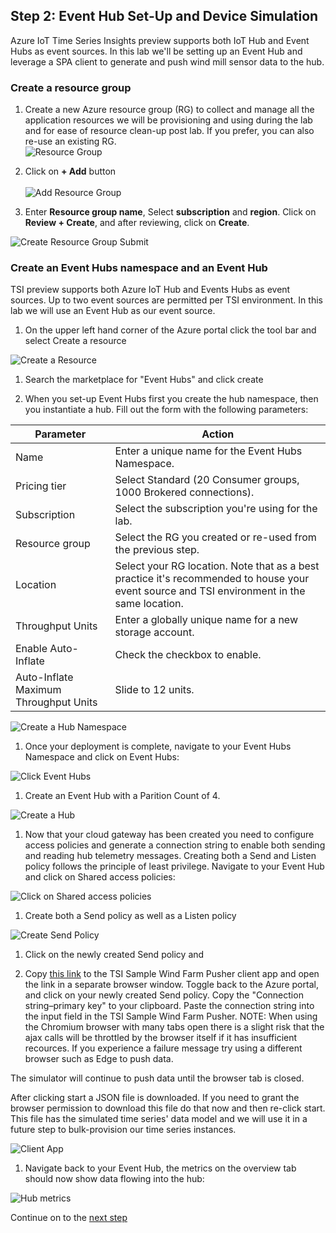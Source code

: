 ## Step 2: Event Hub Set-Up and Device Simulation

Azure IoT Time Series Insights preview supports both IoT Hub and Event Hubs as event sources. In this lab we'll be setting up an Event Hub and leverage a SPA client to generate and push wind mill sensor data to the hub.

### Create a resource group

1. Create a new Azure resource group (RG) to collect and manage all the application resources we will be provisioning and using during the lab and for ease of resource clean-up post lab. If you prefer, you can also re-use an existing RG.
\
![Resource Group](../assets/01_Create_Resource_Group.png)

1. Click on **+ Add** button  
\
![Add Resource Group](../assets/02_Create_Resource_Group_Create.png)

1. Enter **Resource group name**,  Select **subscription** and **region**. Click on **Review + Create**, and after reviewing, click on **Create**.

![Create Resource Group Submit](../assets/03_Create_Resource_Group_Submit.png)

### Create an Event Hubs namespace and an Event Hub

TSI preview supports both Azure IoT Hub and Events Hubs as event sources. Up to two event sources are permitted per TSI environment. In this lab we will use an Event Hub as our event source.

1. On the upper left hand corner of the Azure portal click the tool bar and select Create a resource

![Create a Resource](../assets/04_Create_Resource.png)

1. Search the marketplace for "Event Hubs" and click create

1. When you set-up Event Hubs first you create the hub namespace, then you instantiate a hub. Fill out the form with the following parameters:

**Parameter**|**Action**
-----|-----
Name|Enter a unique name for the Event Hubs Namespace.
Pricing tier|Select Standard (20 Consumer groups, 1000 Brokered connections).
Subscription|Select the subscription you're using for the lab.
Resource group|Select the RG you created or re-used from the previous step.
Location|Select your RG location. Note that as a best practice it's recommended to house your event source and TSI environment in the same location. 
Throughput Units|Enter a globally unique name for a new storage account.
Enable Auto-Inflate|Check the checkbox to enable.
Auto-Inflate Maximum Throughput Units|Slide to 12 units.

![Create a Hub Namespace](../assets/05_Create_Hub_Namespace.png)

1. Once your deployment is complete, navigate to your Event Hubs Namespace and click on Event Hubs:

![Click Event Hubs](../assets/06_Create_Hub.png)

1. Create an Event Hub with a Parition Count of 4.

![Create a Hub](../assets/07_Create_Hub.png)

1. Now that your cloud gateway has been created you need to configure access policies and generate a connection string to enable both sending and reading hub telemetry messages. Creating both a Send and Listen policy follows the principle of least privilege. Navigate to your Event Hub and click on Shared access policies:

![Click on Shared access policies](../assets/08_Shared_Policies.png)

1. Create both a Send policy as well as a Listen policy

![Create Send Policy](../assets/09_Send_Policy.png)

1. Click on the newly created Send policy and 

1. Copy [this link](https://tsiclientsample.azurewebsites.net/windFarmGen.html) to the TSI Sample Wind Farm Pusher client app and open the link in a separate browser window. Toggle back to the Azure portal, and click on your newly created Send policy. Copy the "Connection string–primary key" to your clipboard. Paste the connection string into the input field in the TSI Sample Wind Farm Pusher. NOTE: When using the Chromium browser with many tabs open there is a slight risk that the ajax calls will be throttled by the browser itself if it has insufficient recources. If you experience a failure message try using a different browser such as Edge to push data.

The simulator will continue to push data until the browser tab is closed.

After clicking start a JSON file is downloaded. If you need to grant the browser permission to download this file do that now and then re-click start. This file has the simulated time series' data model and we will use it in a future step to bulk-provision our time series instances.

![Client App](../assets/11_Wind_Farm_Client.png)

1. Navigate back to your Event Hub, the metrics on the overview tab should now show data flowing into the hub:

![Hub metrics](../assets/10_Hub_Metrics.png)

Continue on to the [next step](../step-003-tsi-env-creation)

